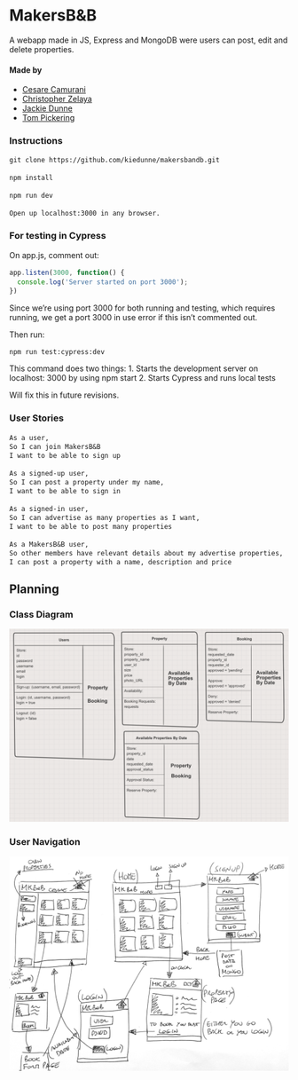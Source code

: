 # MakersB&B

A webapp made in JS, Express and MongoDB were users can post, edit and delete
properties.

#### Made by
- [Cesare Camurani](https://github.com/cesarecamurani)
- [Christopher Zelaya](https://github.com/criszelaya24)
- [Jackie Dunne](https://github.com/kiedunne)
- [Tom Pickering](https://github.com/topickering)

### Instructions
```
git clone https://github.com/kiedunne/makersbandb.git

npm install

npm run dev

Open up localhost:3000 in any browser.
```

### For testing in Cypress

On app.js, comment out:
```javascript
app.listen(3000, function() {
  console.log('Server started on port 3000');
})
```

Since we’re using port 3000 for both running and testing, which requires running, we get a port 3000 in use error if this isn’t commented out.

Then run:
```
npm run test:cypress:dev
```

This command does two things:
 	1. Starts the development server on localhost: 3000 by using npm start
	2. Starts Cypress and runs local tests

Will fix this in future revisions.


### User Stories
```
As a user,
So I can join MakersB&B
I want to be able to sign up

As a signed-up user,
So I can post a property under my name,
I want to be able to sign in

As a signed-in user,
So I can advertise as many properties as I want,
I want to be able to post many properties

As a MakersB&B user,
So other members have relevant details about my advertise properties,
I can post a property with a name, description and price
```

## Planning

### Class Diagram
![Screenshot](mbb_diagram.png)

### User Navigation
![Screenshot](user_diagram.JPG)
